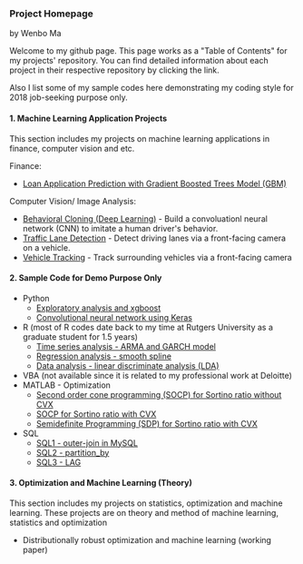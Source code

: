 ### Project Homepage

by Wenbo Ma

Welcome to my github page. This page works as a "Table of Contents" for my projects' repository. You can find detailed information about each project in their respective repository by clicking the link.

Also I list some of my sample codes here demonstrating my coding style for 2018 job-seeking purpose only.

#### 1. Machine Learning Application Projects

This section includes my projects on machine learning applications in finance, computer vision and etc.

Finance:
  * [Loan Application Prediction with Gradient Boosted Trees Model (GBM)](https://github.com/wenbo5565/AppliedProject_GrantingLoan)

Computer Vision/ Image Analysis: 
  * [Behavioral Cloning (Deep Learning)](https://github.com/wenbo5565/appliedproject_behavioralcloning) - Build a convoluationl neural network (CNN) to imitate a human driver's behavior.
  * [Traffic Lane Detection](https://github.com/wenbo5565/AppliedProject_AdvancedLaneFinding) - Detect driving lanes via a front-facing camera on a vehicle.
  * [Vehicle Tracking](https://github.com/wenbo5565/AppliedProject_CarDetection) - Track surrounding vehicles via a front-facing camera
  
#### 2. Sample Code for Demo Purpose Only
 * Python
   - [Exploratory analysis and xgboost](https://github.com/wenbo5565/AppliedProject_GrantingLoan/blob/master/GrantingLoan%20core.py)
   - [Convolutional neural network using Keras](https://github.com/wenbo5565/appliedproject_behavioralcloning/blob/master/model.py)
 * R (most of R codes date back to my time at Rutgers University as a graduate student for 1.5 years) 
   - [Time series analysis - ARMA and GARCH model](https://github.com/wenbo5565/misc/blob/master/R/arma_garch.r)
   - [Regression analysis - smooth spline](https://github.com/wenbo5565/misc/blob/master/R/regression_spline.r)
   - [Data analysis - linear discriminate analysis (LDA)](https://github.com/wenbo5565/misc/blob/master/R/lda.R)
 * VBA (not available since it is related to my professional work at Deloitte)
 * MATLAB - Optimization
   - [Second order cone programming (SOCP) for Sortino ratio without CVX ](https://github.com/wenbo5565/misc/blob/master/MATLAB/SOCP_Sortino_noCVX.m)
   - [SOCP for Sortino ratio with CVX](https://github.com/wenbo5565/misc/blob/master/MATLAB/SOCP_Sortino_CVX.m)
   - [Semidefinite Programming (SDP) for Sortino ratio with CVX](https://github.com/wenbo5565/misc/blob/master/MATLAB/SDP_Sortino_CVX.m)
 * SQL
   - [SQL1 - outer-join in MySQL](https://github.com/wenbo5565/misc/blob/master/mysql/code/question2.sql)
   - [SQL2 - partition_by](https://github.com/wenbo5565/misc/blob/master/mysql/code/question3.sql)
   - [SQL3 - LAG](https://github.com/wenbo5565/misc/blob/master/mysql/code/question1.sql)
   
#### 3. Optimization and Machine Learning (Theory)

This section includes my projects on statistics, optimization and machine learning. These projects are on theory and method of machine learning, statistics and optimization

  * Distributionally robust optimization and machine learning (working paper)
 
